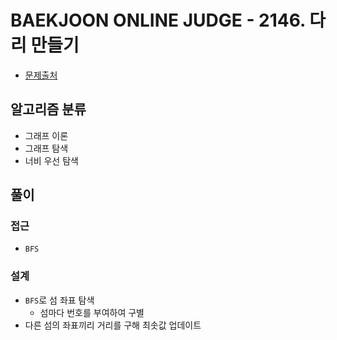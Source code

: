 # BAEKJOON ONLINE JUDGE - 2146. 다리 만들기

- [문제출처](https://www.acmicpc.net/problem/2146 '2146. 다리 만들기')

## 알고리즘 분류

- 그래프 이론
- 그래프 탐색
- 너비 우선 탐색

## 풀이

### 접근

- `BFS`

### 설계

- `BFS`로 섬 좌표 탐색
  - 섬마다 번호를 부여하여 구별
- 다른 섬의 좌표끼리 거리를 구해 최솟값 업데이트
